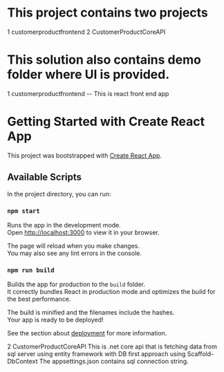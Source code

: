 # This project contains two projects
1 customerproductfrontend
2 CustomerProductCoreAPI
# This solution also contains demo folder where UI is provided.

1 customerproductfrontend -- This is react front end app
# Getting Started with Create React App

This project was bootstrapped with [Create React App](https://github.com/facebook/create-react-app).

## Available Scripts

In the project directory, you can run:

### `npm start`

Runs the app in the development mode.\
Open [http://localhost:3000](http://localhost:3000) to view it in your browser.

The page will reload when you make changes.\
You may also see any lint errors in the console.


### `npm run build`

Builds the app for production to the `build` folder.\
It correctly bundles React in production mode and optimizes the build for the best performance.

The build is minified and the filenames include the hashes.\
Your app is ready to be deployed!

See the section about [deployment](https://facebook.github.io/create-react-app/docs/deployment) for more information.

2 CustomerProductCoreAPI
This is .net core api that is fetching data from sql server using entity framework with DB first approach using Scaffold-DbContext
The appsettings.json contains sql connection string.





